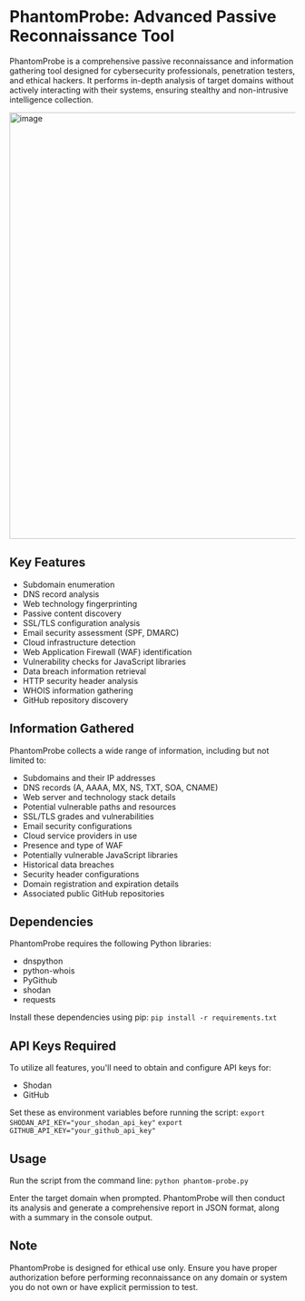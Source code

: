 # PhantomProbe: Advanced Passive Reconnaissance Tool

PhantomProbe is a comprehensive passive reconnaissance and information gathering tool designed for cybersecurity professionals, penetration testers, and ethical hackers. It performs in-depth analysis of target domains without actively interacting with their systems, ensuring stealthy and non-intrusive intelligence collection.

<img width="752" alt="image" src="https://github.com/user-attachments/assets/2e2a49a0-ed7b-427d-b8bd-d352788265af">

## Key Features

- Subdomain enumeration
- DNS record analysis
- Web technology fingerprinting
- Passive content discovery
- SSL/TLS configuration analysis
- Email security assessment (SPF, DMARC)
- Cloud infrastructure detection
- Web Application Firewall (WAF) identification
- Vulnerability checks for JavaScript libraries
- Data breach information retrieval
- HTTP security header analysis
- WHOIS information gathering
- GitHub repository discovery

## Information Gathered

PhantomProbe collects a wide range of information, including but not limited to:

- Subdomains and their IP addresses
- DNS records (A, AAAA, MX, NS, TXT, SOA, CNAME)
- Web server and technology stack details
- Potential vulnerable paths and resources
- SSL/TLS grades and vulnerabilities
- Email security configurations
- Cloud service providers in use
- Presence and type of WAF
- Potentially vulnerable JavaScript libraries
- Historical data breaches
- Security header configurations
- Domain registration and expiration details
- Associated public GitHub repositories

## Dependencies

PhantomProbe requires the following Python libraries:

- dnspython
- python-whois
- PyGithub
- shodan
- requests

Install these dependencies using pip:
`pip install -r requirements.txt`

## API Keys Required

To utilize all features, you'll need to obtain and configure API keys for:

- Shodan
- GitHub

Set these as environment variables before running the script:
`export SHODAN_API_KEY="your_shodan_api_key"`
`export GITHUB_API_KEY="your_github_api_key"`

## Usage

Run the script from the command line:
`python phantom-probe.py`

Enter the target domain when prompted. PhantomProbe will then conduct its analysis and generate a comprehensive report in JSON format, along with a summary in the console output.

## Note

PhantomProbe is designed for ethical use only. Ensure you have proper authorization before performing reconnaissance on any domain or system you do not own or have explicit permission to test.

